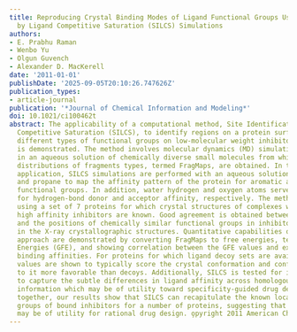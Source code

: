 ```yaml
---
title: Reproducing Crystal Binding Modes of Ligand Functional Groups Using Site-Identification
  by Ligand Competitive Saturation (SILCS) Simulations
authors:
- E. Prabhu Raman
- Wenbo Yu
- Olgun Guvench
- Alexander D. MacKerell
date: '2011-01-01'
publishDate: '2025-09-05T20:10:26.747626Z'
publication_types:
- article-journal
publication: '*Journal of Chemical Information and Modeling*'
doi: 10.1021/ci100462t
abstract: The applicability of a computational method, Site Identification by Ligand
  Competitive Saturation (SILCS), to identify regions on a protein surface with which
  different types of functional groups on low-molecular weight inhibitors interact
  is demonstrated. The method involves molecular dynamics (MD) simulations of a protein
  in an aqueous solution of chemically diverse small molecules from which probability
  distributions of fragments types, termed FragMaps, are obtained. In the present
  application, SILCS simulations are performed with an aqueous solution of 1 M benzene
  and propane to map the affinity pattern of the protein for aromatic and aliphatic
  functional groups. In addition, water hydrogen and oxygen atoms serve as probes
  for hydrogen-bond donor and acceptor affinity, respectively. The method is tested
  using a set of 7 proteins for which crystal structures of complexes with several
  high affinity inhibitors are known. Good agreement is obtained between FragMaps
  and the positions of chemically similar functional groups in inhibitors as observed
  in the X-ray crystallographic structures. Quantitative capabilities of the SILCS
  approach are demonstrated by converting FragMaps to free energies, termed Grid Free
  Energies (GFE), and showing correlation between the GFE values and experimental
  binding affinities. For proteins for which ligand decoy sets are available, GFE
  values are shown to typically score the crystal conformation and conformations similar
  to it more favorable than decoys. Additionally, SILCS is tested for its ability
  to capture the subtle differences in ligand affinity across homologous proteins,
  information which may be of utility toward specificity-guided drug design. Taken
  together, our results show that SILCS can recapitulate the known location of functional
  groups of bound inhibitors for a number of proteins, suggesting that the method
  may be of utility for rational drug design. o̧pyright 2011 American Chemical Society.
---
```

